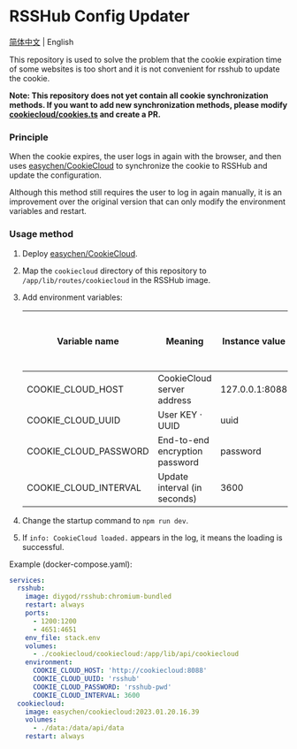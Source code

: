# RSSHub Config Updater

[简体中文](/README.md) | English

This repository is used to solve the problem that the cookie expiration time of some websites is too short and it is not convenient for rsshub to update the cookie.

**Note: This repository does not yet contain all cookie synchronization methods. If you want to add new synchronization methods, please modify [cookiecloud/cookies.ts](/cookiecloud/cookies.ts) and create a PR.**

### Principle

When the cookie expires, the user logs in again with the browser, and then uses [easychen/CookieCloud](https://github.com/easychen/CookieCloud) to synchronize the cookie to RSSHub and update the configuration.

Although this method still requires the user to log in again manually, it is an improvement over the original version that can only modify the environment variables and restart.

### Usage method

1. Deploy [easychen/CookieCloud](https://github.com/easychen/CookieCloud).

2. Map the `cookiecloud` directory of this repository to `/app/lib/routes/cookiecloud` in the RSSHub image.
3. Add environment variables:

   | Variable name | Meaning | Instance value | Default value (required if left blank) |
   |--|--|--|--|
   | COOKIE_CLOUD_HOST | CookieCloud server address | 127.0.0.1:8088 | |
   | COOKIE_CLOUD_UUID | User KEY · UUID | uuid | |
   | COOKIE_CLOUD_PASSWORD | End-to-end encryption password | password | |
   | COOKIE_CLOUD_INTERVAL | Update interval (in seconds) | 3600 | 3600 |
4. Change the startup command to `npm run dev`.
5. If `info: CookieCloud loaded.` appears in the log, it means the loading is successful.

Example (docker-compose.yaml):

```yaml
services:
  rsshub:
    image: diygod/rsshub:chromium-bundled
    restart: always
    ports:
      - 1200:1200
      - 4651:4651
    env_file: stack.env
    volumes:
      - ./cookiecloud/cookiecloud:/app/lib/api/cookiecloud
    environment:
      COOKIE_CLOUD_HOST: 'http://cookiecloud:8088'
      COOKIE_CLOUD_UUID: 'rsshub'
      COOKIE_CLOUD_PASSWORD: 'rsshub-pwd'
      COOKIE_CLOUD_INTERVAL: 3600
  cookiecloud:
    image: easychen/cookiecloud:2023.01.20.16.39
    volumes:
      - ./data:/data/api/data
    restart: always
```